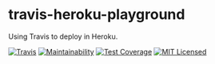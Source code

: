 # travis-heroku-playground
Using Travis to deploy in Heroku.

[![Travis](https://travis-ci.org/lucasmarques73/travis-heroku-playground.svg?branch=master)](https://travis-ci.org/lucasmarques73/travis-heroku-playground.svg?branch=master)
[![Maintainability](https://api.codeclimate.com/v1/badges/f9ba0f107fd922b704ef/maintainability)](https://codeclimate.com/github/lucasmarques73/travis-heroku-playground/maintainability)
[![Test Coverage](https://api.codeclimate.com/v1/badges/f9ba0f107fd922b704ef/test_coverage)](https://codeclimate.com/github/lucasmarques73/travis-heroku-playground/test_coverage)
[![MIT Licensed](https://img.shields.io/badge/license-MIT-green.svg)](https://tldrlegal.com/license/mit-license)